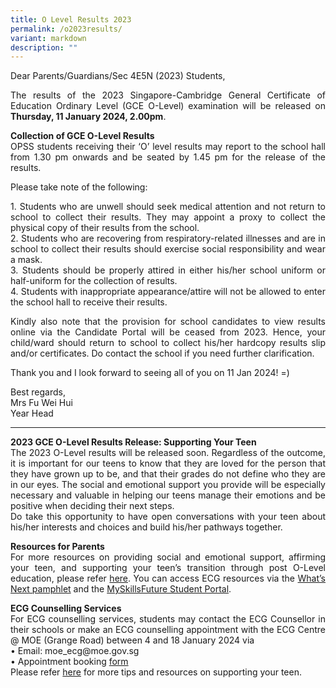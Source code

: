 ```yaml
---
title: O Level Results 2023
permalink: /o2023results/
variant: markdown
description: ""
---
```

<div align="justify">
	
<p>Dear Parents/Guardians/Sec 4E5N (2023) Students,</p>

<p>The results of the 2023 Singapore-Cambridge General Certificate of Education Ordinary Level (GCE O-Level) examination will be released on <strong>Thursday, 11 January 2024, 2.00pm</strong>.</p>

<p><b>Collection of GCE O-Level Results</b><br>
OPSS students receiving their ‘O’ level results may report to the school hall from 1.30 pm onwards and be seated by 1.45 pm for the release of the results.</p>

<p>Please take note of the following:</p>

<p>1.	Students who are unwell should seek medical attention and not return to school to collect their results.  They may appoint a proxy to collect the physical copy of their results from the school.<br>
2.	Students who are recovering from respiratory-related illnesses and are in school to collect their results should exercise social responsibility and wear a mask.<br>
3.	Students should be properly attired in either his/her school uniform or half-uniform for the collection of results.<br>
4.	Students with inappropriate appearance/attire will not be allowed to enter the school hall to receive their results.</p>


<p>Kindly also note that the provision for school candidates to view results online via the Candidate Portal will be ceased from 2023. Hence, your child/ward should return to school to collect his/her hardcopy results slip and/or certificates. Do contact the school if you need further clarification.</p>

<p>Thank you and I look forward to seeing all of you on 11 Jan 2024! =)</p>

<p>Best regards,<br>
Mrs Fu Wei Hui<br>
Year Head</p>
	
<hr>
	
<p><b>2023 GCE O-Level Results Release: Supporting Your Teen</b><br>
The 2023 O-Level results will be released soon. Regardless of the outcome, it is important for our teens to know that they are loved for the person that they have grown up to be, and that their grades do not define who they are in our eyes. The social and emotional support you provide will be especially necessary and valuable in helping our teens manage their emotions and be positive when deciding their next steps.<br>
Do take this opportunity to have open conversations with your teen about his/her interests and choices and build his/her pathways together.</p>

<p><b>Resources for Parents</b><br>
For more resources on providing social and emotional support, affirming your teen, and supporting your teen’s transition through post O-Level education, please refer <a href="https://go.gov.sg/selresforparents">here</a>. You can access ECG resources via  the <a href="https://go.gov.sg/whats-next-oleve">What’s Next pamphlet</a> and the <a href="https://go.gov.sg/MySFSec">MySkillsFuture Student Portal</a>.</p>

<p><b>ECG Counselling Services</b><br>
For ECG counselling services, students may contact the ECG Counsellor in their schools or make an ECG counselling appointment with the ECG Centre @ MOE (Grange Road) between 4 and 18 January 2024 via<br>
•	Email: moe_ecg@moe.gov.sg<br>
•	Appointment booking <a href="https://go.gov.sg/moe-ecg-centre">form</a><br>
Please refer <a href="/files/O%20Level%20Result%20Release/2023_O_Level_Info_Sheet_for_Parents.pdf">here</a> for more tips and resources on supporting your teen.</p>

</div>